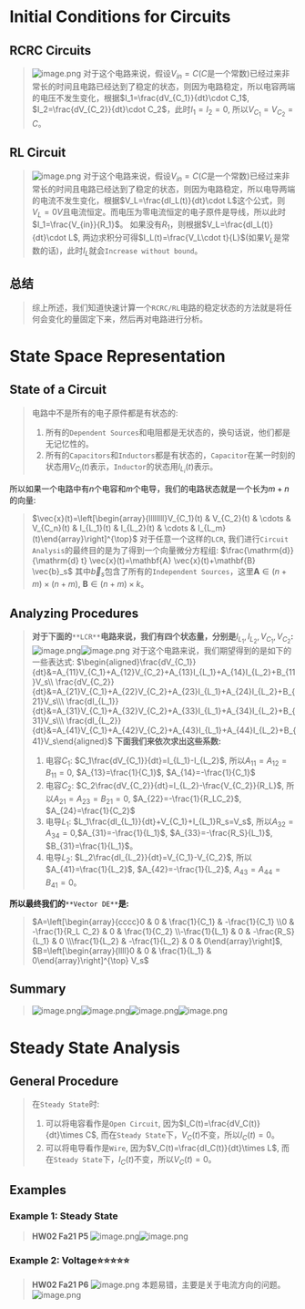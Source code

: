 # Initial Conditions for Circuits
## RCRC Circuits
> ![image.png](https://cdn.nlark.com/yuque/0/2023/png/12393765/1687239713634-2de7266e-16ca-45d3-8c91-afef0ac8a5cc.png#averageHue=%23fafafa&clientId=ude6e3a59-bf7d-4&from=paste&height=314&id=ufff99f15&originHeight=471&originWidth=1327&originalType=binary&ratio=1.5&rotation=0&showTitle=false&size=27348&status=done&style=none&taskId=u9cf1b7dc-4f09-4fb7-842e-c30ec0cb167&title=&width=884.6666666666666)
> 对于这个电路来说，假设$V_{in}=C$($C$是一个常数)已经过来非常长的时间且电路已经达到了稳定的状态，则因为电路稳定，所以电容两端的电压不发生变化，根据$I_1=\frac{dV_{C_1}}{dt}\cdot C_1$, $I_2=\frac{dV_{C_2}}{dt}\cdot C_2$，此时$I_1=I_2=0$, 所以$V_{C_1}=V_{C_2}=C$。



## RL Circuit
> ![image.png](https://cdn.nlark.com/yuque/0/2023/png/12393765/1687240326079-d8617362-e5a3-4cbb-8fbf-bff53df8cfea.png#averageHue=%23f9f8f8&clientId=ude6e3a59-bf7d-4&from=paste&id=u2efd4887&originHeight=715&originWidth=1718&originalType=binary&ratio=1.5&rotation=0&showTitle=false&size=140901&status=done&style=none&taskId=ud9032e1f-386a-46f5-8232-0630b224414&title=)
> 对于这个电路来说，假设$V_{in}=C$($C$是一个常数)已经过来非常长的时间且电路已经达到了稳定的状态，则因为电路稳定，所以电导两端的电流不发生变化，根据$V_L=\frac{dI_L(t)}{dt}\cdot L$这个公式，则$V_L=0V$且电流恒定。而电压为零电流恒定的电子原件是导线，所以此时$I_1=\frac{V_{in}}{R_1}$。
> 如果没有$R_1$，则根据$V_L=\frac{dI_L(t)}{dt}\cdot L$, 两边求积分可得$I_L(t)=\frac{V_L\cdot t}{L}$(如果$V_L$是常数的话)，此时$I_L$就会`Increase without bound`。



## 总结
> 综上所述，我们知道快速计算一个`RCRC/RL`电路的稳定状态的方法就是将任何会变化的量固定下来，然后再对电路进行分析。



# State Space Representation
## State of a Circuit
> 电路中不是所有的电子原件都是有状态的:
> 1. 所有的`Dependent Sources`和电阻都是无状态的，换句话说，他们都是无记忆性的。
> 2. 所有的`Capacitors`和`Inductors`都是有状态的，`Capacitor`在某一时刻的状态用$V_{C_i}(t)$表示，`Inductor`的状态用$I_{L_i}(t)$表示。
> 
所以如果一个电路中有$n$个电容和$m$个电导，我们的电路状态就是一个长为$m+n$的向量:
> $\vec{x}(t)=\left[\begin{array}{llllllll}V_{C_1}(t) & V_{C_2}(t) & \cdots & V_{C_n}(t) & I_{L_1}(t) & I_{L_2}(t) & \cdots & I_{L_m}(t)\end{array}\right]^{\top}$
> 对于任意一个这样的`LCR`, 我们进行`Circuit Analysis`的最终目的是为了得到一个向量微分方程组:
> $\frac{\mathrm{d}}{\mathrm{d} t} \vec{x}(t)=\mathbf{A} \vec{x}(t)+\mathbf{B} \vec{b}_s$
> 其中$\vec{b}_s$包含了所有的`Independent Sources`，这里$\mathbf{A}\in (n+m)\times (n+m)$, $\mathbf{B}\in (n+m)\times k$。



## Analyzing Procedures
> **对于下面的**`**LCR**`**电路来说，我们有四个状态量，分别是**$I_{L_1}, I_{L_2}, V_{C_1}, V_{C_2}$**:**
> ![image.png](https://cdn.nlark.com/yuque/0/2023/png/12393765/1687413531218-b55dc359-d093-479c-88bc-21a2a7da57bd.png#averageHue=%23fcfcfc&clientId=u1cd67c59-68f6-4&from=paste&id=y2MXY&originHeight=464&originWidth=1840&originalType=binary&ratio=1.5&rotation=0&showTitle=false&size=66696&status=done&style=none&taskId=u71d0b56b-4b4c-4c53-a40e-250a6c0cd65&title=)![image.png](https://cdn.nlark.com/yuque/0/2023/png/12393765/1687413525985-339be6db-fc17-4962-aad7-68f59dde355a.png#averageHue=%23fcfcfc&clientId=u1cd67c59-68f6-4&from=paste&id=bLgEc&originHeight=519&originWidth=1897&originalType=binary&ratio=1.5&rotation=0&showTitle=false&size=75675&status=done&style=none&taskId=u41a2cb08-02e4-4ed8-94cf-0723e0011ff&title=)
> 对于这个电路来说，我们期望得到的是如下的一些表达式:
> $\begin{aligned}\frac{dV_{C_1}}{dt}&=A_{11}V_{C_1}+A_{12}V_{C_2}+A_{13}I_{L_1}+A_{14}I_{L_2}+B_{11}V_s\\
\frac{dV_{C_2}}{dt}&=A_{21}V_{C_1}+A_{22}V_{C_2}+A_{23}I_{L_1}+A_{24}I_{L_2}+B_{21}V_s\\\
\frac{dI_{L_1}}{dt}&=A_{31}V_{C_1}+A_{32}V_{C_2}+A_{33}I_{L_1}+A_{34}I_{L_2}+B_{31}V_s\\\
\frac{dI_{L_2}}{dt}&=A_{41}V_{C_1}+A_{42}V_{C_2}+A_{43}I_{L_1}+A_{44}I_{L_2}+B_{41}V_s\end{aligned}$
> **下面我们来依次求出这些系数:**
> 1. 电容$C_1$: $C_1\frac{dV_{C_1}}{dt}=I_{L_1}-I_{L_2}$, 所以$A_{11}=A_{12}=B_{11}=0$, $A_{13}=\frac{1}{C_1}$, $A_{14}=-\frac{1}{C_1}$
> 2. 电容$C_2$: $C_2\frac{dV_{C_2}}{dt}=I_{L_2}-\frac{V_{C_2}}{R_L}$, 所以$A_{21}=A_{23}=B_{21}=0$, $A_{22}=-\frac{1}{R_LC_2}$, $A_{24}=\frac{1}{C_2}$
> 3. 电导$L_1$: $L_1\frac{dI_{L_1}}{dt}+V_{C_1}+I_{L_1}R_s=V_s$, 所以$A_{32}=A_{34}=0$,$A_{31}=-\frac{1}{L_1}$, $A_{33}=-\frac{R_S}{L_1}$, $B_{31}=\frac{1}{L_1}$。
> 4. 电导$L_2$: $L_2\frac{dI_{L_2}}{dt}=V_{C_1}-V_{C_2}$, 所以$A_{41}=\frac{1}{L_2}$, $A_{42}=-\frac{1}{L_2}$, $A_{43}=A_{44}=B_{41}=0$。
> 
**所以最终我们的**`**Vector DE**`**是:**
> $A=\left[\begin{array}{cccc}0 & 0 & \frac{1}{C_1} & -\frac{1}{C_1} \\0 & -\frac{1}{R_L C_2} & 0 & \frac{1}{C_2} \\-\frac{1}{L_1} & 0 & -\frac{R_S}{L_1} & 0 \\\frac{1}{L_2} & -\frac{1}{L_2} & 0 & 0\end{array}\right]$, $B=\left[\begin{array}{llll}0 & 0 & \frac{1}{L_1} & 0\end{array}\right]^{\top} V_s$




## Summary
> ![image.png](https://cdn.nlark.com/yuque/0/2023/png/12393765/1687443256381-551bcad1-ba7d-4b1b-bf69-ea0192d69d0d.png#averageHue=%23f3f2f0&clientId=uc3191445-5f91-4&from=paste&id=WSu67&originHeight=728&originWidth=2209&originalType=binary&ratio=1.5&rotation=0&showTitle=false&size=280173&status=done&style=none&taskId=uaf6b69e4-a5f4-4636-b6ca-04d53c322de&title=)![image.png](https://cdn.nlark.com/yuque/0/2023/png/12393765/1687443288904-370509f6-67c8-4ac3-a288-5f636ba55a4b.png#averageHue=%23f2f1ef&clientId=uc3191445-5f91-4&from=paste&id=lFdpZ&originHeight=723&originWidth=2044&originalType=binary&ratio=1.5&rotation=0&showTitle=false&size=273411&status=done&style=none&taskId=uf10ff583-bf2c-4e66-a34f-fe101ef3f28&title=)![image.png](https://cdn.nlark.com/yuque/0/2023/png/12393765/1687443294220-5ef6eda9-6f65-4b2d-8d0e-18aa0197dc4b.png#averageHue=%23fdfdfd&clientId=uc3191445-5f91-4&from=paste&id=cwhOp&originHeight=1123&originWidth=2101&originalType=binary&ratio=1.5&rotation=0&showTitle=false&size=155396&status=done&style=none&taskId=u5b6b6de7-eb31-4428-abb9-e1ed65dc52c&title=)![image.png](https://cdn.nlark.com/yuque/0/2023/png/12393765/1687443299544-e508e082-9ccb-48fd-b73b-bf22a6bc74d0.png#averageHue=%23f9f8f8&clientId=uc3191445-5f91-4&from=paste&id=mp3g7&originHeight=523&originWidth=2113&originalType=binary&ratio=1.5&rotation=0&showTitle=false&size=112114&status=done&style=none&taskId=u6a374081-26e3-4793-ae8b-e235ae37622&title=)



# Steady State Analysis
## General Procedure
> 在`Steady State`时:
> 1. 可以将电容看作是`Open Circuit`, 因为$I_C(t)=\frac{dV_C(t)}{dt}\times C$, 而在`Steady State`下，$V_C(t)$不变，所以$I_C(t)=0$。
> 2. 可以将电导看作是`Wire`, 因为$V_C(t)=\frac{dI_C(t)}{dt}\times L$, 而在`Steady State`下，$I_C(t)$不变，所以$V_C(t)=0$。


## Examples
### Example 1: Steady State
> **HW02 Fa21 P5**
> ![image.png](https://cdn.nlark.com/yuque/0/2023/png/12393765/1687911691387-f7fecaaa-8936-4e11-9a9a-6d0500997a91.png#averageHue=%23fbfafa&clientId=u34b4a579-e8b3-4&from=paste&id=uc921d60c&originHeight=854&originWidth=1612&originalType=binary&ratio=1.5&rotation=0&showTitle=false&size=85293&status=done&style=none&taskId=ud90e4a83-5eaa-439b-a9ab-e67b91f19f2&title=)![image.png](https://cdn.nlark.com/yuque/0/2023/png/12393765/1687913133318-84dbfbdc-cb59-4a9a-af76-61c3e92a7636.png#averageHue=%23fdfdfd&clientId=u310f5c37-71cc-4&from=paste&id=uee02d129&originHeight=740&originWidth=1408&originalType=binary&ratio=1.5&rotation=0&showTitle=false&size=57597&status=done&style=none&taskId=u7d6e9d66-9913-48c9-b5c1-23f81fa772b&title=)




### Example 2: Voltage⭐⭐⭐⭐⭐
> **HW02 Fa21 P6**
> ![image.png](https://cdn.nlark.com/yuque/0/2023/png/12393765/1687913163650-b7ae1bd2-6406-43ca-90c3-4aa7082022c8.png#averageHue=%23fafafa&clientId=u310f5c37-71cc-4&from=paste&id=u1775c10b&originHeight=878&originWidth=1760&originalType=binary&ratio=1.5&rotation=0&showTitle=false&size=111198&status=done&style=none&taskId=u6750620b-4ad5-4835-bdfe-ab93f8dd71a&title=)
> 本题易错，主要是关于电流方向的问题。
> ![image.png](https://cdn.nlark.com/yuque/0/2023/png/12393765/1687914167023-295b81d0-f09d-44f1-ad93-ddb6a641556f.png#averageHue=%23fefefe&clientId=uc10953c7-6db6-4&from=paste&id=u3db1ab07&originHeight=896&originWidth=1582&originalType=binary&ratio=1.5&rotation=0&showTitle=false&size=109788&status=done&style=none&taskId=u07dbede8-956d-4e59-8774-03aa7e52766&title=)





